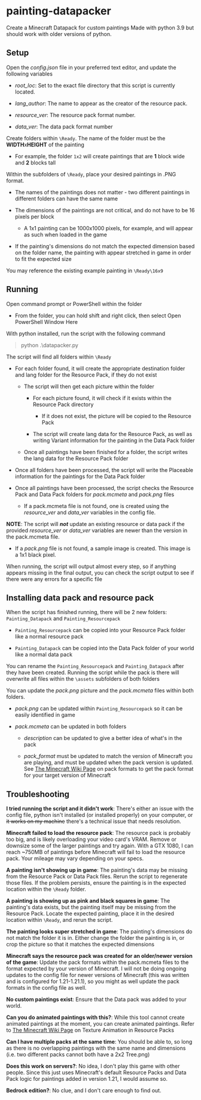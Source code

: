 # painting-datapacker
Create a Minecraft Datapack for custom paintings
Made with python 3.9 but should work with older versions of python.

## Setup
Open the *config.json* file in your preferred text editor, and update the following variables

- *root_loc*: Set to the exact file directory that this script is currently located.	
	
- *lang_author*: The name to appear as the creator of the resource pack.
	
- *resource_ver*: The resource pack format number.
	
- *data_ver*: The data pack format number
	
Create folders within `\Ready`. The name of the folder must be the **WIDTH**x**HEIGHT** of the painting

- For example, the folder `1x2` will create paintings that are **1** block wide and **2** blocks tall
	
Within the subfolders of `\Ready`, place your desired paintings in .PNG format. 

- The names of the paintings does not matter - two different paintings in different folders can have the same name
	
- The dimensions of the paintings are not critical, and do not have to be 16 pixels per block
	
  - A 1x1 painting can be 1000x1000 pixels, for example, and will appear as such when loaded in the game
		
- If the painting's dimensions do not match the expected dimension based on the folder name, the painting with appear stretched in game in order to fit the expected size
		
You may reference the existing example painting in `\Ready\16x9`


## Running
Open command prompt or PowerShell within the folder

- From the folder, you can hold shift and right click, then select Open PowerShell Window Here
	
With python installed, run the script with the following command

> python .\datapacker.py

The script will find all folders within `\Ready`

- For each folder found, it will create the appropriate destination folder and lang folder for the Resource Pack, if they do not exist
	
  - The script will then get each picture within the folder
	
    - For each picture found, it will check if it exists within the Resource Pack directory
		
      - If it does not exist, the picture will be copied to the Resource Pack
			
    - The script will create lang data for the Resource Pack, as well as writing Variant information for the painting in the Data Pack folder
			
  - Once all paintings have been finished for a folder, the script writes the lang data for the Resource Pack folder
		
- Once all folders have been processed, the script will write the Placeable information for the paintings for the Data Pack folder
	
- Once all paintings have been processed, the script checks the Resource Pack and Data Pack folders for *pack.mcmeta* and *pack.png* files

  - If a pack.mcmeta file is not found, one is created using the *resource_ver* and *data_ver* variables in the config file.
	
**NOTE**: The script will **_not_** update an existing resource or data pack if the provided *resource_ver* or *data_ver* variables are newer than the version in the pack.mcmeta file.
		
  - If a *pack.png* file is not found, a sample image is created. This image is a 1x1 black pixel.
	
When running, the script will output almost every step, so if anything appears missing in the final output, you can check the script output to see if there were any errors for a specific file

## Installing data pack and resource pack
When the script has finished running, there will be 2 new folders: `Painting_Datapack` and `Painting_Resourcepack`

- `Painting_Resourcepack` can be copied into your Resource Pack folder like a normal resource pack
	
- `Painting_Datapack` can be copied into the Data Pack folder of your world like a normal data pack
	
You can rename the `Painting_Resourcepack` and `Painting_Datapack` after they have been created. Running the script while the pack is there will overwrite all files within the `\assets` subfolders of both folders

You can update the _pack.png_ picture and the _pack.mcmeta_ files within both folders.

- *pack.png* can be updated within `Painting_Resourcepack` so it can be easily identified in game
	
- *pack.mcmeta* can be updated in both folders
	
  - *description* can be updated to give a better idea of what's in the pack
		
  - *pack_format* must be updated to match the version of Minecraft you are playing, and must be updated when the pack version is updated. See [The Minecraft Wiki Page](https://minecraft.wiki/w/Pack_format#List_of_resource_pack_formats) on pack formats to get the pack format for your target version of Minecraft

## Troubleshooting
**I tried running the script and it didn't work**: There's either an issue with the config file, python isn't installed (or installed properly) on your computer, or ~~it works on my machine~~ there's a technical issue that needs resolution.

**Minecraft failed to load the resource pack**: The resource pack is probably too big, and is likely overloading your video card's VRAM. Remove or downsize some of the larger paintings and try again. With a GTX 1080, I can reach ~750MB of paintings before Minecraft will fail to load the resource pack. Your mileage may vary depending on your specs.

**A painting isn't showing up in game**: The painting's data may be missing from the Resource Pack or Data Pack files. Rerun the script to regenerate those files. If the problem persists, ensure the painting is in the expected location within the `\Ready` folder.

**A painting is showing up as pink and black squares in game**: The painting's data exists, but the painting itself may be missing from the Resource Pack. Locate the expected painting, place it in the desired location within `\Ready`, and rerun the script.

**The painting looks super stretched in game**: The painting's dimensions do not match the folder it is in. Either change the folder the painting is in, or crop the picture so that it matches the expected dimensions

**Minecraft says the resource pack was created for an older/newer version of the game**: Update the pack formats within the pack.mcmeta files to the format expected by your version of Minecraft. I will not be doing ongoing updates to the config file for newer versions of Minecraft (this was written and is configured for 1.21-1.21.1), so you might as well update the pack formats in the config file as well.

**No custom paintings exist**: Ensure that the Data pack was added to your world.

**Can you do animated paintings with this?**: While this tool cannot create animated paintings at the moment, you can create animated paintings. Refer to [The Minecraft Wiki Page](https://minecraft.wiki/w/Resource_pack#Texture_animation) on Texture Animation in Resource Packs

**Can I have multiple packs at the same time**: You should be able to, so long as there is no overlapping paintings with the same name and dimensions (i.e. two different packs cannot both have a 2x2 Tree.png)

**Does this work on servers?**: No idea, I don't play this game with other people. Since this just uses Minecraft's default Resource Packs and Data Pack logic for paintings added in version 1.21, I would assume so.

**Bedrock edition?**: No clue, and I don't care enough to find out.
